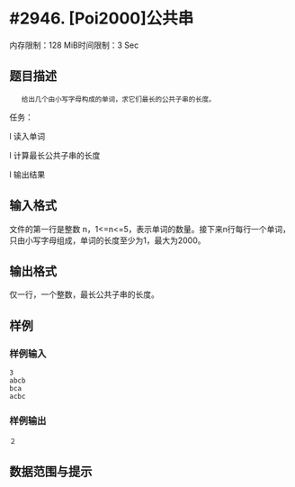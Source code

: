 # #2946. [Poi2000]公共串

内存限制：128 MiB时间限制：3 Sec

## 题目描述

 

       给出几个由小写字母构成的单词，求它们最长的公共子串的长度。

任务：

l        读入单词

l        计算最长公共子串的长度

l        输出结果

 

## 输入格式

 

文件的第一行是整数 n，1<=n<=5，表示单词的数量。接下来n行每行一个单词，只由小写字母组成，单词的长度至少为1，最大为2000。

 

## 输出格式

仅一行，一个整数，最长公共子串的长度。

 

## 样例

### 样例输入

    
    3
    abcb
    bca
    acbc
    
    

### 样例输出

    
    ２
    

## 数据范围与提示
